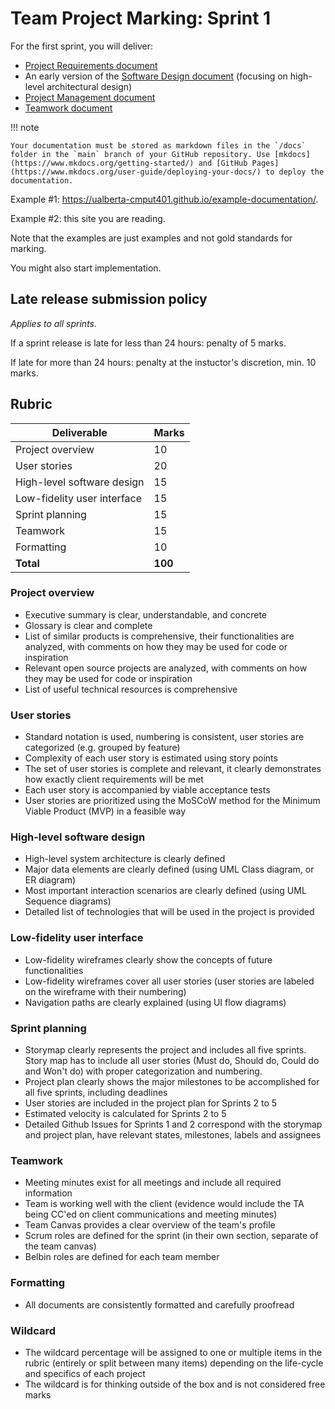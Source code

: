 # Team Project Marking: Sprint 1

For the first sprint, you will deliver:

* [Project Requirements document](https://ualberta-cmput401.github.io/course-docs/project-expectations/#project-requirements) 
* An early version of the [Software Design document](https://ualberta-cmput401.github.io/course-docs/project-expectations/#software-design) (focusing on high-level architectural design)
* [Project Management document](https://ualberta-cmput401.github.io/course-docs/project-expectations/#project-management)
* [Teamwork document](https://ualberta-cmput401.github.io/course-docs/project-expectations/#teamwork)

!!! note

    Your documentation must be stored as markdown files in the `/docs` folder in the `main` branch of your GitHub repository. Use [mkdocs](https://www.mkdocs.org/getting-started/) and [GitHub Pages](https://www.mkdocs.org/user-guide/deploying-your-docs/) to deploy the documentation.
    
Example #1: <https://ualberta-cmput401.github.io/example-documentation/>.

Example #2: this site you are reading.

Note that the examples are just examples and not gold standards for marking.

You might also start implementation.

## Late release submission policy

_Applies to all sprints._

If a sprint release is late for less than 24 hours: penalty of 5 marks.

If late for more than 24 hours: penalty at the instuctor's discretion, min. 10 marks.

## Rubric

| Deliverable                 | Marks   |
| --------------------------- | ------- |
| Project overview            | 10      |
| User stories                | 20      |
| High-level software design  | 15      |
| Low-fidelity user interface | 15      |
| Sprint planning             | 15      |
| Teamwork                    | 15      |
| Formatting                  | 10       |
| **Total**                   | **100** |

### Project overview

* Executive summary is clear, understandable, and concrete
* Glossary is clear and complete
* List of similar products is comprehensive, their functionalities are analyzed, with comments on how they may be used for code or inspiration
* Relevant open source projects are analyzed, with comments on how they may be used for code or inspiration
* List of useful technical resources is comprehensive

### User stories

* Standard notation is used, numbering is consistent, user stories are categorized (e.g. grouped by feature)
* Complexity of each user story is estimated using story points
* The set of user stories is complete and relevant, it clearly demonstrates how exactly client requirements will be met
* Each user story is accompanied by viable acceptance tests
* User stories are prioritized using the MoSCoW method for the Minimum Viable Product (MVP) in a feasible way

### High-level software design

* High-level system architecture is clearly defined
* Major data elements are clearly defined (using UML Class diagram, or ER diagram)
* Most important interaction scenarios are clearly defined (using UML Sequence diagrams)
* Detailed list of technologies that will be used in the project is provided

### Low-fidelity user interface

* Low-fidelity wireframes clearly show the concepts of future functionalities
* Low-fidelity wireframes cover all user stories (user stories are labeled on the wireframe with their numbering)
* Navigation paths are clearly explained (using UI flow diagrams)

### Sprint planning

* Storymap clearly represents the project and includes all five sprints. Story map has to include all user stories (Must do, Should do, Could do and Won't do) with proper categorization and numbering.
* Project plan clearly shows the major milestones to be accomplished for all five sprints, including deadlines
* User stories are included in the project plan for Sprints 2 to 5
* Estimated velocity is calculated for Sprints 2 to 5
* Detailed Github Issues for Sprints 1 and 2 correspond with the storymap and project plan, have relevant states, milestones, labels and assignees

### Teamwork

* Meeting minutes exist for all meetings and include all required information
* Team is working well with the client (evidence would include the TA being CC'ed on client communications and meeting minutes)
* Team Canvas provides a clear overview of the team's profile
* Scrum roles are defined for the sprint (in their own section, separate of the team canvas)
* Belbin roles are defined for each team member

### Formatting

* All documents are consistently formatted and carefully proofread

### Wildcard

* The wildcard percentage will be assigned to one or multiple items in the rubric (entirely or split between many items) depending on the life-cycle and specifics of each project
* The wildcard is for thinking outside of the box and is not considered free marks

